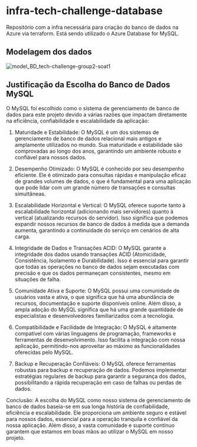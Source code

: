 # infra-tech-challenge-database
Repositório com a infra necessária para criação do banco de dados na Azure via terraform. Está sendo utilizado o Azure Database for MySQL.

## Modelagem dos dados 

![model_BD_tech-challenge-group2-soat1](https://github.com/Pos-Tech-Fiap-Group-2/infra-tech-challenge-database/assets/60984009/a782b2d7-0642-4368-b6d1-bffbc69859d3)


## Justificação da Escolha do Banco de Dados MySQL

O MySQL foi escolhido como o sistema de gerenciamento de banco de dados para este projeto devido a várias razões que impactam diretamente na eficiência, confiabilidade e escalabilidade da aplicação:

1. Maturidade e Estabilidade:
O MySQL é um dos sistemas de gerenciamento de banco de dados relacional mais antigos e amplamente utilizados no mundo. Sua maturidade e estabilidade são comprovadas ao longo dos anos, garantindo um ambiente robusto e confiável para nossos dados.

2. Desempenho Otimizado:
O MySQL é conhecido por seu desempenho eficiente. Ele é otimizado para consultas rápidas e manipulação eficaz de grandes volumes de dados, o que é fundamental para uma aplicação que pode lidar com um grande número de transações e consultas simultâneas.

3. Escalabilidade Horizontal e Vertical:
O MySQL oferece suporte tanto à escalabilidade horizontal (adicionando mais servidores) quanto à vertical (atualizando recursos do servidor). Isso significa que podemos expandir nossos recursos de banco de dados à medida que a demanda aumenta, garantindo a continuidade do serviço em cenários de alta carga.

4. Integridade de Dados e Transações ACID:
O MySQL garante a integridade dos dados usando transações ACID (Atomicidade, Consistência, Isolamento e Durabilidade). Isso é essencial para garantir que todas as operações no banco de dados sejam executadas com precisão e que os dados permaneçam consistentes, mesmo em situações de falha.

5. Comunidade Ativa e Suporte:
O MySQL possui uma comunidade de usuários vasta e ativa, o que significa que há uma abundância de recursos, documentação e suporte disponíveis online. Além disso, a ampla adoção do MySQL significa que há uma grande quantidade de especialistas e desenvolvedores familiarizados com a tecnologia.

6. Compatibilidade e Facilidade de Integração:
O MySQL é altamente compatível com várias linguagens de programação, frameworks e ferramentas de desenvolvimento. Isso facilita a integração com nossa aplicação, permitindo-nos aproveitar ao máximo as funcionalidades oferecidas pelo MySQL.

7. Backup e Recuperação Confiáveis:
O MySQL oferece ferramentas robustas para backup e recuperação de dados. Podemos implementar estratégias regulares de backup para garantir a segurança dos dados, possibilitando a rápida recuperação em caso de falhas ou perdas de dados.

Conclusão:
A escolha do MySQL como nosso sistema de gerenciamento de banco de dados baseia-se em sua longa história de confiabilidade, eficiência e escalabilidade. Ele proporciona um ambiente seguro e estável para nossos dados, essencial para a operação tranquila e confiável da nossa aplicação. Além disso, a vasta comunidade e suporte contínuo garantem que estamos em boas mãos ao utilizar o MySQL em nosso projeto.
